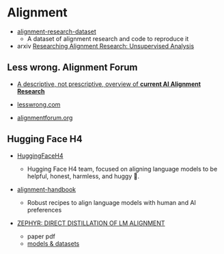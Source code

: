 # Alignment


- [alignment-research-dataset](https://github.com/moirage/alignment-research-dataset)
    - A dataset of alignment research and code to reproduce it
- arxiv [Researching Alignment Research: Unsupervised Analysis](https://arxiv.org/abs/2206.02841)

## Less wrong. Alignment Forum

- [A descriptive, not prescriptive, overview of **current AI Alignment Research**](https://www.lesswrong.com/posts/FgjcHiWvADgsocE34/a-descriptive-not-prescriptive-overview-of-current-ai)

- [lesswrong.com](https://www.lesswrong.com/about)
- [alignmentforum.org](https://www.alignmentforum.org/about?_ga=2.35807586.356722013.1725974311-294822880.1725974310)

## Hugging Face H4

- [HuggingFaceH4](https://huggingface.co/HuggingFaceH4)
    - Hugging Face H4 team, focused on aligning language models to be helpful, honest, harmless, and huggy 🤗.
- [alignment-handbook](https://github.com/huggingface/alignment-handbook)
    - Robust recipes to align language models with human and AI preferences

- [ZEPHYR: DIRECT DISTILLATION OF LM ALIGNMENT](https://arxiv.org/pdf/2310.16944)
    - paper pdf
    - [models & datasets](https://huggingface.co/collections/alignment-handbook/handbook-v01-models-and-datasets-654e424d22e6880da5ebc015)